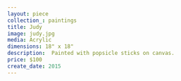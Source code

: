 ```yaml
---
layout: piece
collection_: paintings
title: Judy
image: judy.jpg
media: Acrylic
dimensions: 18" x 18"
description:  Painted with popsicle sticks on canvas.
price: $100
create_date: 2015
---
```


